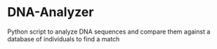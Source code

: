 # DNA-Analyzer
Python script to analyze DNA sequences and compare them against a database of individuals to find a match
